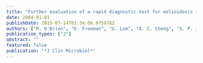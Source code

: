 ```yaml
---
title: "Further evaluation of a rapid diagnostic test for melioidosis in an area of endemicity"
date: 2004-01-01
publishDate: 2019-07-14T01:34:06.975978Z
authors: ["M. O'Brien", "K. Freeman", "G. Lum", "A. C. Cheng", "S. P. Jacups", "B. J. Currie"]
publication_types: ["2"]
abstract: ""
featured: false
publication: "*J Clin Microbiol*"
---
```


